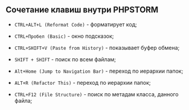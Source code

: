 ## Сочетание клавиш внутри **PHPSTORM**

- `CTRL+ALT+L (Reformat Code)` - форматирует код;
  

- `CTRL+Пробел (Basic)` - окно подсказок;
  

- `CTRL+SHIFT+V (Paste from History)` - показывает буфер обмена;
  

- `SHIFT + SHIFT` - поиск по всем файлам;
  

- `Alt+Home (Jump to Navigation Bar)` - переход по иерархии папок;
  

- `ALT+R (Refactor This)` - переход по иерархии папок;
  

- `CTRL+F12 (File Structure)` - поиск по метадам класса, данного файла;
